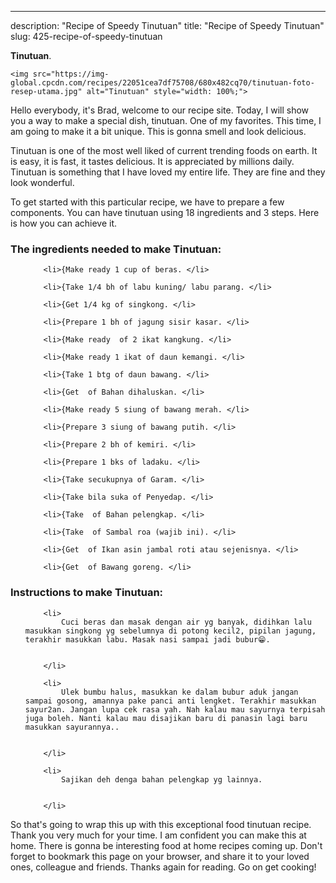 ---
description: "Recipe of Speedy Tinutuan"
title: "Recipe of Speedy Tinutuan"
slug: 425-recipe-of-speedy-tinutuan

<p>
	<strong>Tinutuan</strong>. 
	
</p>
<p>
	
	<img src="https://img-global.cpcdn.com/recipes/22051cea7df75708/680x482cq70/tinutuan-foto-resep-utama.jpg" alt="Tinutuan" style="width: 100%;">
	
	
</p>
<p>
	Hello everybody, it's Brad, welcome to our recipe site. Today, I will show you a way to make a special dish, tinutuan. One of my favorites. This time, I am going to make it a bit unique. This is gonna smell and look delicious.
</p>
	
<p>
	
</p>
<p>
	Tinutuan is one of the most well liked of current trending foods on earth. It is easy, it is fast, it tastes delicious. It is appreciated by millions daily. Tinutuan is something that I have loved my entire life. They are fine and they look wonderful.
</p>

<p>
To get started with this particular recipe, we have to prepare a few components. You can have tinutuan using 18 ingredients and 3 steps. Here is how you can achieve it.
</p>

<h3>The ingredients needed to make Tinutuan:</h3>

<ol>
	
		<li>{Make ready 1 cup of beras. </li>
	
		<li>{Take 1/4 bh of labu kuning/ labu parang. </li>
	
		<li>{Get 1/4 kg of singkong. </li>
	
		<li>{Prepare 1 bh of jagung sisir kasar. </li>
	
		<li>{Make ready  of 2 ikat kangkung. </li>
	
		<li>{Make ready 1 ikat of daun kemangi. </li>
	
		<li>{Take 1 btg of daun bawang. </li>
	
		<li>{Get  of Bahan dihaluskan. </li>
	
		<li>{Make ready 5 siung of bawang merah. </li>
	
		<li>{Prepare 3 siung of bawang putih. </li>
	
		<li>{Prepare 2 bh of kemiri. </li>
	
		<li>{Prepare 1 bks of ladaku. </li>
	
		<li>{Take secukupnya of Garam. </li>
	
		<li>{Take bila suka of Penyedap. </li>
	
		<li>{Take  of Bahan pelengkap. </li>
	
		<li>{Take  of Sambal roa (wajib ini). </li>
	
		<li>{Get  of Ikan asin jambal roti atau sejenisnya. </li>
	
		<li>{Get  of Bawang goreng. </li>
	
</ol>
<p>
	
</p>

<h3>Instructions to make Tinutuan:</h3>

<ol>
	
		<li>
			Cuci beras dan masak dengan air yg banyak, didihkan lalu masukkan singkong yg sebelumnya di potong kecil2, pipilan jagung, terakhir masukkan labu. Masak nasi sampai jadi bubur😁.
			
			
		</li>
	
		<li>
			Ulek bumbu halus, masukkan ke dalam bubur aduk jangan sampai gosong, amannya pake panci anti lengket. Terakhir masukkan sayur2an. Jangan lupa cek rasa yah. Nah kalau mau sayurnya terpisah juga boleh. Nanti kalau mau disajikan baru di panasin lagi baru masukkan sayurannya..
			
			
		</li>
	
		<li>
			Sajikan deh denga bahan pelengkap yg lainnya.
			
			
		</li>
	
</ol>

<p>
	
</p>

<p>
	So that's going to wrap this up with this exceptional food tinutuan recipe. Thank you very much for your time. I am confident you can make this at home. There is gonna be interesting food at home recipes coming up. Don't forget to bookmark this page on your browser, and share it to your loved ones, colleague and friends. Thanks again for reading. Go on get cooking!
</p>
